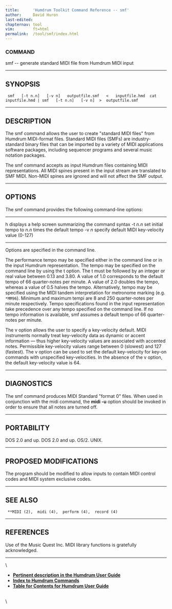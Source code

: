 ```yaml
---
title:		'Humdrum Toolkit Command Reference -- smf'
author:		David Huron
last-edited:	
chapternav:	tool
vim:		ft=html
permalink:	/tool/smf/index.html
---
```


### COMMAND

<span class="tool">smf</span> -- generate standard MIDI file from Humdrum <span class="rep">MIDI</span> input

------------------------------------------------------------------------

## SYNOPSIS ##

` smf   [-t n.n]   [-v n]   outputfile.smf   <   inputfile.hmd  cat inputfile.hmd | smf   [-t n.n]   [-v n]  >  outputfile.smf`

------------------------------------------------------------------------

## DESCRIPTION ##

The <span class="tool">smf</span> command allows the user to create \"standard MIDI files\"
from Humdrum <span class="rep">MIDI</span>-format files. Standard MIDI files (SMFs) are
industry-standard binary files that can be imported by a variety of MIDI
applications software packages, including sequencer programs and several
music notation packages.

The <span class="tool">smf</span> command accepts as input Humdrum files containing <span class="rep">MIDI</span>
representations. All <span class="rep">MIDI</span> spines present in the input stream are
translated to SMF MIDI. Non-<span class="rep">MIDI</span> spines are ignored and will not
affect the SMF output.

------------------------------------------------------------------------

## OPTIONS ##

The <span class="tool">smf</span> command provides the following command-line options:

---------- -------------------------------------------------------
<span class="option">h</span>     displays a help screen summarizing the command syntax
-t *n.n*   set initial tempo to *n.n* times the default tempo
-v *n*     specify default MIDI key-velocity value (0-127)
---------- -------------------------------------------------------

Options are specified in the command line.

The performance tempo may be specified either in the command line or in
the input Humdrum representation. The tempo may be specified on the
command line by using the <span class="option">t</span> option. The <span class="option">t</span> must be followed by
an integer or real value between 0.13 and 3.80. A value of 1.0
corresponds to the default tempo of 66 quarter-notes per minute. A value
of 2.0 doubles the tempo, whereas a value of 0.5 halves the tempo.
Alternatively, tempo may be specified using the <span class="rep">MIDI</span> tandem
interpretation for metronome marking (e.g. `*MM96`). Minimum and maximum
tempi are 8 and 250 quarter-notes per minute respectively. Tempo
specifications found in the input representation take precedence over
any tempo specified on the command line. If no tempo information is
available, <span class="tool">smf</span> assumes a default tempo of 66 quarter-notes per
minute.

The <span class="option">v</span> option allows the user to specify a key-velocity default.
MIDI instruments normally treat key-velocity data as dynamic or accent
information &mdash; thus higher key-velocity values are associated with
accented notes. Permissible key-velocity values range between 0
(slowest) and 127 (fastest). The <span class="option">v</span> option can be used to set the
default key-velocity for key-on commands with unspecified
key-velocities. In the absence of the <span class="option">v</span> option, the default
key-velocity value is 64.

------------------------------------------------------------------------

## DIAGNOSTICS ##

The <span class="tool">smf</span> command produces MIDI Standard \"format 0\" files. When used
in conjunction with the <span class="tool">midi</span> command, the **midi -u**
option should be invoked in order to ensure that all notes are turned
off.

------------------------------------------------------------------------

## PORTABILITY ##

DOS 2.0 and up. DOS 2.0 and up. OS/2. UNIX.

------------------------------------------------------------------------

## PROPOSED MODIFICATIONS ##

The program should be modified to allow inputs to contain MIDI control
codes and MIDI system exclusive codes.

------------------------------------------------------------------------

## SEE ALSO ##

` **MIDI (2),  midi (4),  perform (4),  record (4)`

------------------------------------------------------------------------

## REFERENCES ##

Use of the Music Quest Inc. MIDI library functions is gratefully
acknowledged.

------------------------------------------------------------------------

\

-   [**Pertinent description in the Humdrum User
    Guide**](../guide07.html#The_smf_Command)
-   [**Index to Humdrum Commands**](../commands.toc.html)
-   [**Table for Contents for Humdrum User Guide**](../guide.toc.html)

\
\
